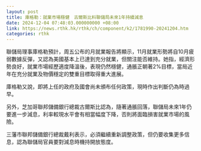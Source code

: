 ```yaml
---
layout: post
title: 庫格勒：就業市場穩健　古爾斯比料聯儲局未來1年持續減息
date: 2024-12-04 07:48:03.000000000 +08:00
link: https://news.rthk.hk/rthk/ch/component/k2/1781990-20241204.htm
categories: rthk
---
```


聯儲局理事庫格勒預計，周五公布的月就業報告將顯示，11月就業形勢將自10月疲弱數據反彈，又認為美國基本上已達到充分就業，但關注能否維持。她指，經濟形勢良好，就業市場經歷適度降溫後，表現仍然穩健，通脹正朝著2%目標，當局近年在充分就業及物價穩定的雙重目標取得重大進展。

庫格勒又說，即將上任的政府及國會尚未頒布任何政策，現時作出判斷仍為時過早。

另外，芝加哥聯邦儲備銀行總裁古爾斯比認為，隨著通脹回落，聯儲局未來1年仍要進一步減息，利率較現水平會有相當幅度下降，否則將面臨損害就業市場的風險。

三藩市聯邦儲備銀行總裁戴利表示，必須繼續重新調整政策，但仍要收集更多信息，認為聯儲局官員要對減息時機持開放態度。
